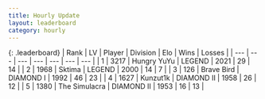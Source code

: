```yaml
---
title: Hourly Update
layout: leaderboard
category: hourly
---
```


{: .leaderboard}
| Rank | LV | Player | Division | Elo | Wins | Losses |
| --- | --- | --- | --- | --- | --- | --- |
| <span data-change="0">1</span> | 3217 | <span title="ID: 164871">Hungry YuYu</span> | LEGEND | <span data-change="0">2021</span> | <span data-change="0">29</span> | <span data-change="0">14</span> |
| <span data-change="0">2</span> | 1968 | <span title="ID: 353063">Sktima</span> | LEGEND | <span data-change="0">2000</span> | <span data-change="0">14</span> | <span data-change="0">7</span> |
| <span data-change="0">3</span> | 126 | <span title="ID: 712180">Brave Bird</span> | DIAMOND I | <span data-change="0">1992</span> | <span data-change="7">46</span> | <span data-change="4">23</span> |
| <span data-change="0">4</span> | 1627 | <span title="ID: 392407">Kunzut1k</span> | DIAMOND II | <span data-change="-4">1958</span> | <span data-change="1">26</span> | <span data-change="1">12</span> |
| <span data-change="0">5</span> | 1380 | <span title="ID: 366840">The Simulacra</span> | DIAMOND II | <span data-change="0">1953</span> | <span data-change="0">16</span> | <span data-change="0">13</span> |